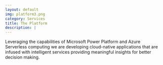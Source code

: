 ```yaml
---
layout: default
img: platform3.png
category: Services
title: The Platform
description: |
---
```

Leveraging the capabilities of Microsoft Power Platform and Azure Serverless computing we are developing cloud-native applications that are infused with intelligent services providing meaningful insights for better decision making.